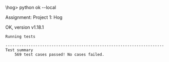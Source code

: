 \hog> python ok --local

Assignment: Project 1: Hog

OK, version v1.18.1

~~~~~~~~~~~~~~~~~~~~~~~~~~~~~~~~~~~~~~~~~~~~~~~~~~~~~~~~~~~~~~~~~~~~~
Running tests

---------------------------------------------------------------------
Test summary
    569 test cases passed! No cases failed.
~~~~~~~~~~~~~~~~~~~~~~~~~~~~~~~~~~~~~~~~~~~~~~~~~~~~~~~~~~~~~~~~~~~~~


